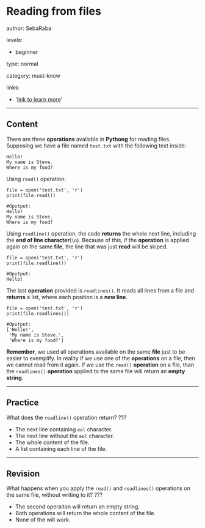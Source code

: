 # Reading from files
author: SebaRaba

levels:

  - beginner

type: normal

category: must-know

links:

  - '[link to learn more](http://www.pythonforbeginners.com/files/reading-and-writing-files-in-python)'

---
## Content

There are three **operations** available in **Pythong** for reading files.
Supposing we have a file named `test.txt` with the following text inside:
```
Hello!
My name is Steve.
Where is my food?
```
Using `read()` operation:
```
file = open('test.txt', 'r')
print(file.read())

#Oputput:
Hello!
My name is Steve.
Where is my food?
```
Using `readline()` operation, the code **returns** the whole next line, including the **end of line character**(`\n`). Because of this, if the **operation** is applied again on the same **file**, the line that was just **read** will be skiped.

```
file = open('test.txt', 'r')
print(file.readline())

#Oputput:
Hello!

```
The last **operation** provided is `readlines()`. It reads all lines from a file and **returns** a list, where each position is a **new line**.

```
file = open('test.txt', 'r')
print(file.readlines())

#Oputput:
['Hello!',
 'My name is Steve.',
 'Where is my food?']
```

**Remember**, we used all operations available on the same **file** just to be easier to exemplify. In reality if we use one of the **operations** on a file, then we cannot read from it again. If we use the `read()` **operation** on a file, than the `readlines()` **operation** applied to the same file will return an **empty string**.

---
## Practice

What does the `readline()` operation return?
???

* The next line containing `eol` character.
* The next line without the `eol` character.
* The whole content of the file.
* A list containing each line of the file.

---
## Revision

What happens when you apply the `read()` and `readlines()` operations on the same file, without writing to it?
???

* The second operaiton will return an empty string.
* Both operations will return the whole content of the file.
* None of the will work.
